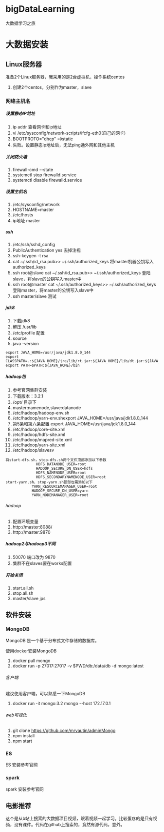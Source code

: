 # bigDataLearning
大数据学习之旅


# 大数据安装
## Linux服务器
准备2个Linux服务器，我采用的是2台虚拟机，操作系统centos
1. 创建2个centos，分别作为master，slave
### 网络主机名
##### 设置静态IP地址
1. ip addr 查看网卡和ip地址
2. vi /etc/sysconfig/network-scripts/ifcfg-eth0(自己的网卡)
3. BOOTPROTO="dhcp"  =》static
4. 失败。设置静态ip地址后，无法ping通外网和其他主机
##### 关闭防火墙
1. firewall-cmd --state  
2. systemctl stop firewalld.service  
3. systemctl disable firewalld.service
##### 设置主机名
1. /etc/sysconfig/network
2. HOSTNAME=master
3. /etc/hosts
4. ip地址 master
##### ssh
1. /etc/ssh/sshd_config
2. PublicAuthentication yes 去掉注视
3. ssh-keygen -t rsa
4. cat ~/.ssh/id_rsa.pub>> ~/.ssh/authorized_keys  将master机器公钥写入authorized_keys
5. ssh root@slave cat ~/.ssh/id_rsa.pub>> ~/.ssh/authorized_keys 登陆slave，将slave的公钥写入master中
6. ssh root@master cat ~/.ssh/authorized_keys>> ~/.ssh/authorized_keys 登陆master，将master的公钥写入slave中
7. ssh master/slave 测试
##### jdk8
1. 下载jdk8
2. 解压 /usr/lib
3. /etc/profile 配置
3. source
4. java -version
```
export JAVA_HOME=/usr/java/jdk1.8.0_144
export CLASSPATH=.:${JAVA_HOME}/jre/lib/rt.jar:${JAVA_HOME}/lib/dt.jar:${JAVA_HOME}/lib/tools.jar
export PATH=$PATH:${JAVA_HOME}/bin
```
##### hadoop包
1. 参考官网集群安装
2. 下载版本：3.2.1
3. /opt/ 目录下
4. master:namenode,slave:datanode
5. /etc/hadoop/hadoop-env.sh
6. /etc/hadoop/yarn-env.shexport JAVA_HOME=/usr/java/jdk1.8.0_144
7. 第5条和第六条配置 export JAVA_HOME=/usr/java/jdk1.8.0_144
8. /etc/hadoop/core-site.xml
9. /etc/hadoop/hdfs-site.xml
10. /etc/hadoop/mapred-site.xml
11. /etc/hadoop/yarn-site.xml
12. /etc/hadoop/slavesv
```
将start-dfs.sh，stop-dfs.sh两个文件顶部添加以下参数
              HDFS_DATANODE_USER=root
              HADOOP_SECURE_DN_USER=hdfs
              HDFS_NAMENODE_USER=root
              HDFS_SECONDARYNAMENODE_USER=root
start-yarn.sh，stop-yarn.sh顶部也需添加以下
            YARN_RESOURCEMANAGER_USER=root
            HADOOP_SECURE_DN_USER=yarn
            YARN_NODEMANAGER_USER=root
```
###### hadoop
1. 配置环境变量
2. http://master:8088/
3. http://master:9870
##### hadoop2与hadoop3不同
1. 50070 端口改为 9870
2. 集群不在slaves要在works配置
##### 开始关闭
1. start.all.sh
2. stop.all.sh
3. master/slave jps


## 软件安装
### MongoDB
MongoDB 是一个基于分布式文件存储的数据库。

使用docker安装MongoDB
1. docker pull mongo
2. docker run -p 27017:27017 -v $PWD/db:/data/db -d mongo:latest
###### 客户端
建议使用客户端，可以熟悉一下MongoDB
1. docker run -it mongo:3.2 mongo --host 172.17.0.1
###### web可视化
1. git clone https://github.com/mrvautin/adminMongo    
2. npm install
3. npm start

### ES
ES 安装参考官网

### spark
spark 安装参考官网


## 电影推荐
这个是从b站上搜索的大数据项目视频，跟着视频一起学习。比较蛋疼的是只有视频，没有课件。代码在github上搜索的，竟然有源代码，意外。
